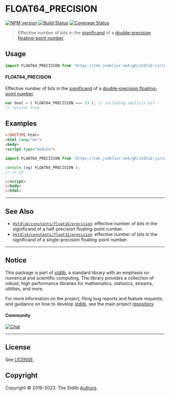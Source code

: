 <!--

@license Apache-2.0

Copyright (c) 2018 The Stdlib Authors.

Licensed under the Apache License, Version 2.0 (the "License");
you may not use this file except in compliance with the License.
You may obtain a copy of the License at

   http://www.apache.org/licenses/LICENSE-2.0

Unless required by applicable law or agreed to in writing, software
distributed under the License is distributed on an "AS IS" BASIS,
WITHOUT WARRANTIES OR CONDITIONS OF ANY KIND, either express or implied.
See the License for the specific language governing permissions and
limitations under the License.

-->

# FLOAT64_PRECISION

[![NPM version][npm-image]][npm-url] [![Build Status][test-image]][test-url] [![Coverage Status][coverage-image]][coverage-url] <!-- [![dependencies][dependencies-image]][dependencies-url] -->

> Effective number of bits in the [significand][significand] of a [double-precision floating-point number][ieee754].



<section class="usage">

## Usage

```javascript
import FLOAT64_PRECISION from 'https://cdn.jsdelivr.net/gh/stdlib-js/constants-float64-precision@esm/index.mjs';
```

#### FLOAT64_PRECISION

Effective number of bits in the [significand][significand] of a [double-precision floating-point number][ieee754].

```javascript
var bool = ( FLOAT64_PRECISION === 53 ); // including implicit bit
// returns true
```

</section>

<!-- /.usage -->

<section class="examples">

## Examples

<!-- TODO: better example -->

<!-- eslint no-undef: "error" -->

```html
<!DOCTYPE html>
<html lang="en">
<body>
<script type="module">

import FLOAT64_PRECISION from 'https://cdn.jsdelivr.net/gh/stdlib-js/constants-float64-precision@esm/index.mjs';

console.log( FLOAT64_PRECISION );
// => 53

</script>
</body>
</html>
```

</section>

<!-- /.examples -->

<!-- C interface documentation. -->



<!-- Section for related `stdlib` packages. Do not manually edit this section, as it is automatically populated. -->

<section class="related">

* * *

## See Also

-   <span class="package-name">[`@stdlib/constants/float16/precision`][@stdlib/constants/float16/precision]</span><span class="delimiter">: </span><span class="description">effective number of bits in the significand of a half-precision floating-point number.</span>
-   <span class="package-name">[`@stdlib/constants/float32/precision`][@stdlib/constants/float32/precision]</span><span class="delimiter">: </span><span class="description">effective number of bits in the significand of a single-precision floating-point number.</span>

</section>

<!-- /.related -->

<!-- Section for all links. Make sure to keep an empty line after the `section` element and another before the `/section` close. -->


<section class="main-repo" >

* * *

## Notice

This package is part of [stdlib][stdlib], a standard library with an emphasis on numerical and scientific computing. The library provides a collection of robust, high performance libraries for mathematics, statistics, streams, utilities, and more.

For more information on the project, filing bug reports and feature requests, and guidance on how to develop [stdlib][stdlib], see the main project [repository][stdlib].

#### Community

[![Chat][chat-image]][chat-url]

---

## License

See [LICENSE][stdlib-license].


## Copyright

Copyright &copy; 2016-2023. The Stdlib [Authors][stdlib-authors].

</section>

<!-- /.stdlib -->

<!-- Section for all links. Make sure to keep an empty line after the `section` element and another before the `/section` close. -->

<section class="links">

[npm-image]: http://img.shields.io/npm/v/@stdlib/constants-float64-precision.svg
[npm-url]: https://npmjs.org/package/@stdlib/constants-float64-precision

[test-image]: https://github.com/stdlib-js/constants-float64-precision/actions/workflows/test.yml/badge.svg?branch=main
[test-url]: https://github.com/stdlib-js/constants-float64-precision/actions/workflows/test.yml?query=branch:main

[coverage-image]: https://img.shields.io/codecov/c/github/stdlib-js/constants-float64-precision/main.svg
[coverage-url]: https://codecov.io/github/stdlib-js/constants-float64-precision?branch=main

<!--

[dependencies-image]: https://img.shields.io/david/stdlib-js/constants-float64-precision.svg
[dependencies-url]: https://david-dm.org/stdlib-js/constants-float64-precision/main

-->

[chat-image]: https://img.shields.io/gitter/room/stdlib-js/stdlib.svg
[chat-url]: https://gitter.im/stdlib-js/stdlib/

[stdlib]: https://github.com/stdlib-js/stdlib

[stdlib-authors]: https://github.com/stdlib-js/stdlib/graphs/contributors

[umd]: https://github.com/umdjs/umd
[es-module]: https://developer.mozilla.org/en-US/docs/Web/JavaScript/Guide/Modules

[deno-url]: https://github.com/stdlib-js/constants-float64-precision/tree/deno
[umd-url]: https://github.com/stdlib-js/constants-float64-precision/tree/umd
[esm-url]: https://github.com/stdlib-js/constants-float64-precision/tree/esm
[branches-url]: https://github.com/stdlib-js/constants-float64-precision/blob/main/branches.md

[stdlib-license]: https://raw.githubusercontent.com/stdlib-js/constants-float64-precision/main/LICENSE

[ieee754]: https://en.wikipedia.org/wiki/IEEE_754-1985

[significand]: https://en.wikipedia.org/wiki/Significand

<!-- <related-links> -->

[@stdlib/constants/float16/precision]: https://github.com/stdlib-js/constants-float16-precision/tree/esm

[@stdlib/constants/float32/precision]: https://github.com/stdlib-js/constants-float32-precision/tree/esm

<!-- </related-links> -->

</section>

<!-- /.links -->
